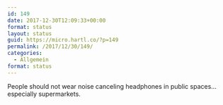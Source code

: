 ```yaml
---
id: 149
date: 2017-12-30T12:09:33+00:00
format: status
layout: status
guid: https://micro.hartl.co/?p=149
permalink: /2017/12/30/149/
categories:
  - Allgemein
format: status
---
```

People should not wear noise canceling headphones in public spaces&#8230;especially supermarkets.